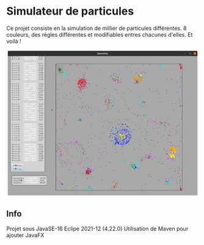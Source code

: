 
# Simulateur de particules

Ce projet consiste en la simulation de millier de particules différentes.
8 couleurs, des règles différentes et modifiables entres chacunes d'elles.
Et voilà !

![Image de la simulation](screenshot.png)

## Info

Projet sous JavaSE-16
Eclipe 2021-12 (4.22.0)
Utilisation de Maven pour ajouter JavaFX

